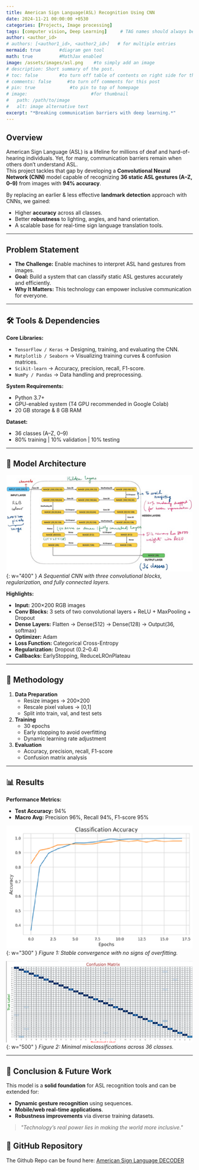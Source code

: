 ```yaml
---
title: American Sign Language(ASL) Recognition Using CNN
date: 2024-11-21 00:00:00 +0530
categories: [Projects, Image processing]
tags: [computer vision, Deep Learning]     # TAG names should always be lowercase
author: <author_id>
# authors: [<author1_id>, <author2_id>]   # for multiple entries
mermaid: true       #diagram gen tool
math: true          #MathJax enabled
image: /assets/images/asl.png    #to simply add an image
# description: Short summary of the post.
# toc: false        #to turn off table of contents on right side for this post
# comments: false      #to turn off comments for this post
# pin: true             #to pin to top of homepage
# image:                        #for thumbnail
#   path: /path/to/image
#   alt: image alternative text
excerpt: "*Breaking communication barriers with deep learning.*"
---
```



## Overview
American Sign Language (ASL) is a lifeline for millions of deaf and hard-of-hearing individuals. Yet, for many, communication barriers remain when others don’t understand ASL.  
This project tackles that gap by developing a **Convolutional Neural Network (CNN)** model capable of recognizing **36 static ASL gestures (A–Z, 0–9)** from images with **94% accuracy**.

By replacing an earlier & less effective **landmark detection** approach with CNNs, we gained:
- Higher **accuracy** across all classes.
- Better **robustness** to lighting, angles, and hand orientation.
- A scalable base for real-time sign language translation tools.

---

## Problem Statement
- **The Challenge:** Enable machines to interpret ASL hand gestures from images.
- **Goal:** Build a system that can classify static ASL gestures accurately and efficiently.
- **Why It Matters:** This technology can empower inclusive communication for everyone.

---

## 🛠️ Tools & Dependencies
**Core Libraries:**
- `TensorFlow / Keras` → Designing, training, and evaluating the CNN.
- `Matplotlib / Seaborn` → Visualizing training curves & confusion matrices.
- `Scikit-learn` → Accuracy, precision, recall, F1-score.
- `NumPy / Pandas` → Data handling and preprocessing.

**System Requirements:**
- Python 3.7+
- GPU-enabled system (T4 GPU recommended in Google Colab)
- 20 GB storage & 8 GB RAM

**Dataset:**
- 36 classes (A–Z, 0–9)
- 80% training | 10% validation | 10% testing

---

## 🧩 Model Architecture
![CNN Architecture](/assets/images/cnn_architecture.png){: w="400"  }
*A Sequential CNN with three convolutional blocks, regularization, and fully connected layers.*

**Highlights:**
- **Input:** 200×200 RGB images
- **Conv Blocks:** 3 sets of two convolutional layers + ReLU + MaxPooling + Dropout  
- **Dense Layers:** Flatten → Dense(512) → Dense(128) → Output(36, softmax)
- **Optimizer:** Adam  
- **Loss Function:** Categorical Cross-Entropy  
- **Regularization:** Dropout (0.2–0.4)  
- **Callbacks:** EarlyStopping, ReduceLROnPlateau  

---

## 🔄 Methodology
1. **Data Preparation**
   - Resize images → 200×200
   - Rescale pixel values → [0,1]
   - Split into train, val, and test sets
2. **Training**
   - 30 epochs
   - Early stopping to avoid overfitting
   - Dynamic learning rate adjustment
3. **Evaluation**
   - Accuracy, precision, recall, F1-score
   - Confusion matrix analysis

---

## 📊 Results
**Performance Metrics:**
- **Test Accuracy:** 94%
- **Macro Avg:** Precision 96%, Recall 94%, F1-score 95%

![Accuracy & Loss Trends](/assets/images/training_accuracy_loss.png){: w="300"  } 
*Figure 1: Stable convergence with no signs of overfitting.*

![Confusion Matrix](/assets/images/confusion_matrix.png){: w="500"  }
*Figure 2: Minimal misclassifications across 36 classes.*

---

## 🚀 Conclusion & Future Work
This model is a **solid foundation** for ASL recognition tools and can be extended for:
- **Dynamic gesture recognition** using sequences.
- **Mobile/web real-time applications**.
- **Robustness improvements** via diverse training datasets.

> *"Technology’s real power lies in making the world more inclusive."*


## 📂 GitHub Repository
The Github Repo can be found here: [American Sign Language DECODER](https://github.com/kirtiraj2215/Sign-language-decoder-DIP/)